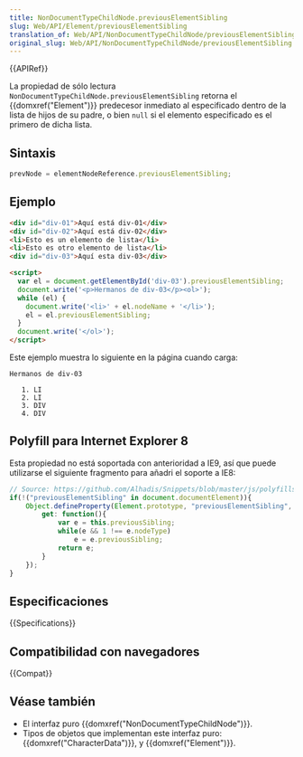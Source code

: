 ```yaml
---
title: NonDocumentTypeChildNode.previousElementSibling
slug: Web/API/Element/previousElementSibling
translation_of: Web/API/NonDocumentTypeChildNode/previousElementSibling
original_slug: Web/API/NonDocumentTypeChildNode/previousElementSibling
---
```


{{APIRef}}

La propiedad de sólo lectura `NonDocumentTypeChildNode.previousElementSibling` retorna el {{domxref("Element")}} predecesor inmediato al especificado dentro de la lista de hijos de su padre, o bien `null` si el elemento especificado es el primero de dicha lista.

## Sintaxis

```js
prevNode = elementNodeReference.previousElementSibling;
```

## Ejemplo

```html
<div id="div-01">Aquí está div-01</div>
<div id="div-02">Aquí está div-02</div>
<li>Esto es un elemento de lista</li>
<li>Esto es otro elemento de lista</li>
<div id="div-03">Aquí esta div-03</div>

<script>
  var el = document.getElementById('div-03').previousElementSibling;
  document.write('<p>Hermanos de div-03</p><ol>');
  while (el) {
    document.write('<li>' + el.nodeName + '</li>');
    el = el.previousElementSibling;
  }
  document.write('</ol>');
</script>
```

Este ejemplo muestra lo siguiente en la página cuando carga:

```
Hermanos de div-03

   1. LI
   2. LI
   3. DIV
   4. DIV
```

## Polyfill para Internet Explorer 8

Esta propiedad no está soportada con anterioridad a IE9, así que puede utilizarse el siguiente fragmento para añadri el soporte a IE8:

```js
// Source: https://github.com/Alhadis/Snippets/blob/master/js/polyfills/IE8-child-elements.js
if(!("previousElementSibling" in document.documentElement)){
    Object.defineProperty(Element.prototype, "previousElementSibling", {
        get: function(){
            var e = this.previousSibling;
            while(e && 1 !== e.nodeType)
                e = e.previousSibling;
            return e;
        }
    });
}
```

## Especificaciones

{{Specifications}}

## Compatibilidad con navegadores

{{Compat}}

## Véase también

- El interfaz puro {{domxref("NonDocumentTypeChildNode")}}.
- Tipos de objetos que implementan este interfaz puro: {{domxref("CharacterData")}}, y {{domxref("Element")}}.
